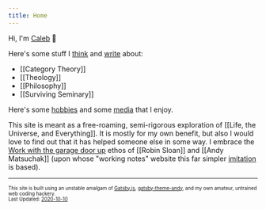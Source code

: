 ```yaml
---
title: Home
---
```


Hi, I'm [Caleb](/about-me) 👋

Here's some stuff I [think](/thinking) and [write](/writing) about:

* [[Category Theory]]
* [[Theology]]
* [[Philosophy]]
* [[Surviving Seminary]]

Here's some [hobbies](/hobbies) and some [media](/media) that I enjoy.

This site is meant as a free-roaming, semi-rigorous exploration of [[Life, the Universe, and Everything]]. It is mostly for my own benefit, but also I would love to find out that it has helped someone else in some way. I embrace the <a href="https://notes.andymatuschak.org/About_these_notes?stackedNotes=Work_with_the_garage_door_up">Work with the garage door up</a> ethos of [[Robin Sloan]] and [[Andy Matsuchak]] (upon whose "working notes" website this far simpler [imitation](/imitation-is-the-sincerest-form-of-flattery) is based).

---
<sub><sup>This site is built using an unstable amalgam of <a href="https://www.gatsbyjs.com/" target="_blank">Gatsby.js</a>, <a href="https://github.com/aravindballa/gatsby-theme-andy" target="_blank">gatsby-theme-andy</a>, and my own amateur, untrained web coding hackery. </sup></sub><br/>
<sub><sup>Last Updated: <a href="https://github.com/CFiggers/calebsnotes" target="_blank">2020-10-10</a></sup></sub>